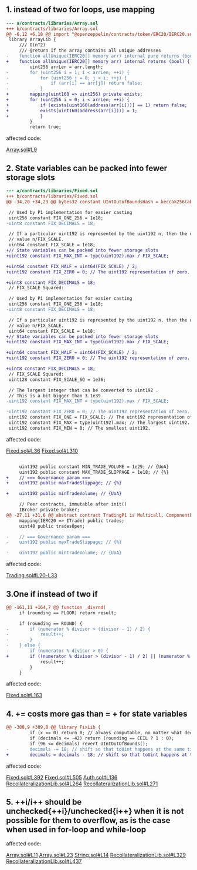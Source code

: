 ## 1. instead of two for loops, use mapping
```diff
--- a/contracts/libraries/Array.sol
+++ b/contracts/libraries/Array.sol
@@ -6,12 +6,18 @@ import "@openzeppelin/contracts/token/ERC20/IERC20.sol";
 library ArrayLib {
     /// O(n^2)
     /// @return If the array contains all unique addresses
-    function allUnique(IERC20[] memory arr) internal pure returns (bool) {
+    function allUnique(IERC20[] memory arr) internal returns (bool) {
         uint256 arrLen = arr.length;
-        for (uint256 i = 1; i < arrLen; ++i) {
-            for (uint256 j = 0; j < i; ++j) {
-                if (arr[i] == arr[j]) return false;
-            }
+        mapping(uint160 => uint256) private exists;
+        for (uint256 i = 0; i < arrLen; ++i) {
+            if (exists[uint160(address(arr[i]))] == 1) return false;
+            exists[uint160(address(arr[i]))] = 1;
+            }   
         }
         return true;
```
affected code:

[Array.sol#L9](https://github.com/reserve-protocol/protocol/blob/df7ecadc2bae74244ace5e8b39e94bc992903158/contracts/libraries/Array.sol#L9)

## 2. State variables can be packed into fewer storage slots

```diff
--- a/contracts/libraries/Fixed.sol
+++ b/contracts/libraries/Fixed.sol
@@ -34,20 +34,23 @@ bytes32 constant UIntOutofBoundsHash = keccak256(abi.encodeWithSignature("UIntOu

 // Used by P1 implementation for easier casting
 uint256 constant FIX_ONE_256 = 1e18;
-uint8 constant FIX_DECIMALS = 18;

 // If a particular uint192 is represented by the uint192 n, then the uint192 represents the
 // value n/FIX_SCALE.
 uint64 constant FIX_SCALE = 1e18;
+// State variables can be packed into fewer storage slots
+uint192 constant FIX_MAX_INT = type(uint192).max / FIX_SCALE;

+uint64 constant FIX_HALF = uint64(FIX_SCALE) / 2;
+uint192 constant FIX_ZERO = 0; // The uint192 representation of zero.

+uint8 constant FIX_DECIMALS = 18;
 // FIX_SCALE Squared:

 // Used by P1 implementation for easier casting
 uint256 constant FIX_ONE_256 = 1e18;
-uint8 constant FIX_DECIMALS = 18;

 // If a particular uint192 is represented by the uint192 n, then the uint192 represents the
 // value n/FIX_SCALE.
 uint64 constant FIX_SCALE = 1e18;
+// State variables can be packed into fewer storage slots
+uint192 constant FIX_MAX_INT = type(uint192).max / FIX_SCALE;

+uint64 constant FIX_HALF = uint64(FIX_SCALE) / 2;
+uint192 constant FIX_ZERO = 0; // The uint192 representation of zero.

+uint8 constant FIX_DECIMALS = 18;
 // FIX_SCALE Squared:
 uint128 constant FIX_SCALE_SQ = 1e36;

 // The largest integer that can be converted to uint192 .
 // This is a bit bigger than 3.1e39
-uint192 constant FIX_MAX_INT = type(uint192).max / FIX_SCALE;

-uint192 constant FIX_ZERO = 0; // The uint192 representation of zero.
 uint192 constant FIX_ONE = FIX_SCALE; // The uint192 representation of one.
 uint192 constant FIX_MAX = type(uint192).max; // The largest uint192. (Not an integer!)
 uint192 constant FIX_MIN = 0; // The smallest uint192.
```

affected code:

[Fixed.sol#L36](https://github.com/reserve-protocol/protocol/blob/df7ecadc2bae74244ace5e8b39e94bc992903158/contracts/libraries/Fixed.sol#L36)
[Fixed.sol#L310](https://github.com/reserve-protocol/protocol/blob/df7ecadc2bae74244ace5e8b39e94bc992903158/contracts/libraries/Fixed.sol#L310)

```diff

     uint192 public constant MIN_TRADE_VOLUME = 1e29; // {UoA}
     uint192 public constant MAX_TRADE_SLIPPAGE = 1e18; // {%}
+    // === Governance param ===
+    uint192 public maxTradeSlippage; // {%}

+    uint192 public minTradeVolume; // {UoA}

     // Peer contracts, immutable after init()
     IBroker private broker;
@@ -27,11 +31,6 @@ abstract contract TradingP1 is Multicall, ComponentP1, ReentrancyGuardUpgradeabl
     mapping(IERC20 => ITrade) public trades;
     uint48 public tradesOpen;

-    // === Governance param ===
-    uint192 public maxTradeSlippage; // {%}

-    uint192 public minTradeVolume; // {UoA}
```

affected code:

[Trading.sol#L20-L33](https://github.com/reserve-protocol/protocol/blob/df7ecadc2bae74244ace5e8b39e94bc992903158/contracts/p1/mixins/Trading.sol#L20-L33)

## 3.One if instead of two if
```diff
@@ -161,11 +164,7 @@ function _divrnd(
     if (rounding == FLOOR) return result;

     if (rounding == ROUND) {
-        if (numerator % divisor > (divisor - 1) / 2) {
-            result++;
-        }
-    } else {
-        if (numerator % divisor > 0) {
+        if ((numerator % divisor > (divisor - 1) / 2) || (numerator % divisor > 0)) {
             result++;
         }
     }
```

affected code:

[Fixed.sol#L163](https://github.com/reserve-protocol/protocol/blob/df7ecadc2bae74244ace5e8b39e94bc992903158/contracts/libraries/Fixed.sol#L163)

## 4.<x> += <y> costs more gas than <x> = <x> + <y> for state variables

```diff
@@ -388,9 +389,8 @@ library FixLib {
         if (x == 0) return 0; // always computable, no matter what decimals is
         if (decimals <= -42) return (rounding == CEIL ? 1 : 0);
         if (96 <= decimals) revert UIntOutOfBounds();
-        decimals -= 18; // shift so that toUint happens at the same time.
+        decimals = decimals - 18; // shift so that toUint happens at the same time.
```
affected code:

[Fixed.sol#L392](https://github.com/reserve-protocol/protocol/blob/df7ecadc2bae74244ace5e8b39e94bc992903158/contracts/libraries/Fixed.sol#L392)
[Fixed.sol#L505](https://github.com/reserve-protocol/protocol/blob/df7ecadc2bae74244ace5e8b39e94bc992903158/contracts/libraries/Fixed.sol#L505)
[Auth.sol#L136](https://github.com/reserve-protocol/protocol/blob/df7ecadc2bae74244ace5e8b39e94bc992903158/contracts/mixins/Auth.sol#L136)
[RecollateralizationLib.sol#L264](https://github.com/reserve-protocol/protocol/blob/df7ecadc2bae74244ace5e8b39e94bc992903158/contracts/p1/mixins/RecollateralizationLib.sol#L264)
[RecollateralizationLib.sol#L271](https://github.com/reserve-protocol/protocol/blob/df7ecadc2bae74244ace5e8b39e94bc992903158/contracts/p1/mixins/RecollateralizationLib.sol#L271)

## 5. ++i/i++ should be unchecked{++i}/unchecked{i++} when it is not possible for them to overflow, as is the case when used in for-loop and while-loop

affected code:

[Array.sol#L11](https://github.com/reserve-protocol/protocol/blob/df7ecadc2bae74244ace5e8b39e94bc992903158/contracts/libraries/Array.sol#L11)
[Array.sol#L23](https://github.com/reserve-protocol/protocol/blob/df7ecadc2bae74244ace5e8b39e94bc992903158/contracts/libraries/Array.sol#L23)
[String.sol#L14](https://github.com/reserve-protocol/protocol/blob/df7ecadc2bae74244ace5e8b39e94bc992903158/contracts/libraries/String.sol#L14)
[RecollateralizationLib.sol#L329](https://github.com/reserve-protocol/protocol/blob/df7ecadc2bae74244ace5e8b39e94bc992903158/contracts/p1/mixins/RecollateralizationLib.sol#L329)
[RecollateralizationLib.sol#L437](https://github.com/reserve-protocol/protocol/blob/df7ecadc2bae74244ace5e8b39e94bc992903158/contracts/p1/mixins/RecollateralizationLib.sol#L437)

